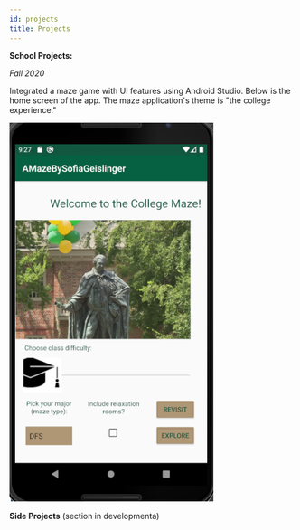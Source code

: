 ```yaml
---
id: projects
title: Projects
---
```


**School Projects:** 


*Fall 2020* 

Integrated a maze game with UI features using Android Studio. Below is the home screen of the app. The maze application's theme is "the college experience."

![Home screen of app.](./assets/MazeApp.PNG)



**Side Projects**
(section in developmenta)
